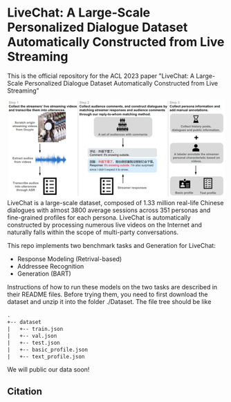 # LiveChat: A Large-Scale Personalized Dialogue Dataset Automatically Constructed from Live Streaming
This is the official repository for the ACL 2023 paper "LiveChat: A Large-Scale Personalized Dialogue Dataset Automatically Constructed from Live Streaming"

![DataConstruction](./Image/DataConstruction.png)
LiveChat is a large-scale dataset, composed of 1.33 million real-life Chinese dialogues with almost 3800 average sessions across 351 personas and fine-grained profiles for each persona. LiveChat is automatically constructed by processing numerous live videos on the Internet and naturally falls within the scope of multi-party conversations.

This repo implements two benchmark tasks and Generation for LiveChat:

- Response Modeling (Retrival-based)
- Addressee Recognition 
- Generation (BART)

Instructions of how to run these models on the two tasks are described in their README files. Before trying them, you need to first download the dataset and unzip it into the folder ./Dataset. The file tree should be like

```
.
+-- dataset
|   +-- train.json
|   +-- val.json
|   +-- test.json
|   +-- basic_profile.json
|   +-- text_profile.json
```

We will public our data soon!

## Citation
